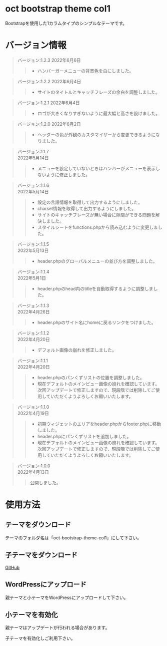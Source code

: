 # oct bootstrap theme col1

Bootstrapを使用した1カラムタイプのシンプルなテーマです。

# バージョン情報

> バージョン:1.2.3
> 2022年6月6日
>> - ハンバーガーメニューの背景色を白にしました。

> バージョン:1.2.2
> 2022年6月4日
>> - サイトのタイトルとキャッチフレーズの余白を調整しました。

> バージョン:1.2.1
> 2022年6月4日
>> - ロゴが大きくなりすぎないように最大幅と高さを設けました。

> バージョン:1.2.0
> 2022年6月2日
>> - ヘッダーの色が外観のカスタマイザーから変更できるようになりました。

> バージョン:1.1.7  
> 2022年5月14日
>> - メニューを設定していないときはハンバーがメニューを表示しないように修正しました。

> バージョン:1.1.6  
> 2022年5月14日
>> - 設定の言語情報を取得して出力するようにしました。
>> - charset情報を取得して出力するようにしました。
>> - サイトのキャッチフレーズが無い場合に隙間ができる問題を解決しました。
>> - スタイルシートをfunctions.phpから読み込むように変更しました。

> バージョン:1.1.5  
> 2022年5月13日
>> - header.phpのグローバルメニューの並び方を調整しました。

> バージョン:1.1.4  
> 2022年5月1日
>> - header.phpのhead内のtitleを自動取得するように調整しました。

> バージョン:1.1.3  
> 2022年4月26日
>> - header.phpのサイト名にhomeに戻るリンクをつけました。

> バージョン:1.1.2  
> 2022年4月20日
>> - デフォルト画像の崩れを修正しました。

> バージョン:1.1.1  
> 2022年4月20日
>> - header.phpのパンくずリストの位置を調整しました。
>> - 現在デフォルトのメインビュー画像の崩れを確認しています。  
次回アップデートで修正しますので、現段階では削除してご使用していただくようよろしくお願いいたします。

> バージョン:1.1.0  
> 2022年4月19日
>> - 初期ウィジェットのエリアをheader.phpからfooter.phpに移動しました。
>> - header.phpにパンくずリストを追加しました。
>> - 現在デフォルトのメインビュー画像の崩れを確認しています。  
次回アップデートで修正しますので、現段階では削除してご使用していただくようよろしくお願いいたします。

> バージョン:1.0.0  
> 2022年4月13日
>> 公開しました。

# 使用方法

## テーマをダウンロード

テーマのフォルダ名は「oct-bootstrap-theme-col1」にして下さい。

## 子テーマをダウンロード

[GitHub](https://github.com/feelings-for-peperoncino/oct-bootstrap-theme-col1-child)

## WordPressにアップロード

親テーマと小テーマをWordPressにアップロードして下さい。

## 小テーマを有効化

親テーマはアップデートが行われる場合があります。

子テーマを有効化しご利用下さい。